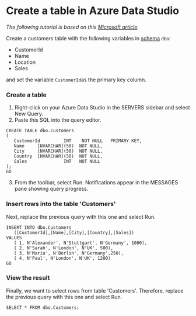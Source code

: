 # Create a table in Azure Data Studio

*The following tutorial is based on this [Microsoft article](https://docs.microsoft.com/de-de/sql/azure-data-studio/quickstart-sql-database?view=sql-server-2017).*

Create a customers table with the following variables in [schema](https://docs.microsoft.com/de-de/dotnet/framework/data/adonet/sql/ownership-and-user-schema-separation-in-sql-server) `dbo`: 

- CustomerId 
- Name
- Location
- Sales

and set the variable `CustomerId`as the primary key column.

### Create a table

1) Right-click on your Azure Data Studio in the SERVERS sidebar and select New Query.
2) Paste this SQL into the query editor.

```{sql}
CREATE TABLE dbo.Customers
(
   CustomerId         INT    NOT NULL   PRIMARY KEY,
   Name     [NVARCHAR](50)  NOT NULL,
   City     [NVARCHAR](50)  NOT NULL,
   Country  [NVARCHAR](50)  NOT NULL,
   Sales              INT   NOT NULL
);
GO
```

3) From the toolbar, select Run. Notifications appear in the MESSAGES pane showing query progress.


### Insert rows into the table 'Customers'

Next, replace the previous query with this one and select Run.

```{sql}
INSERT INTO dbo.Customers
   ([CustomerId],[Name],[City],[Country],[Sales])
VALUES
   ( 1, N'Alexander', N'Stuttgart', N'Germany', 1000),
   ( 2, N'Sarah', N'London', N'UK', 500),
   ( 3, N'Maria', N'Berlin', N'Germany',250),
   ( 4, N'Paul', N'London', N'UK', 1200)
GO
```

### View the result

Finally, we want to select rows from table 'Customers'. Therefore, replace the previous query with this one and select Run. 

```{sql}
SELECT * FROM dbo.Customers;
```

